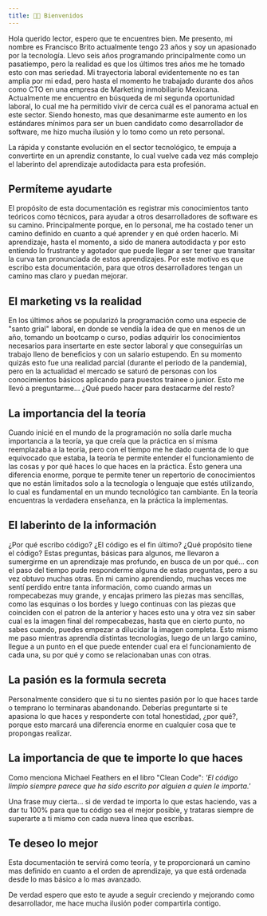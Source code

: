 ```yaml
---
title: 👋🏻 Bienvenidos
---
```

Hola querido lector, espero que te encuentres bien. Me presento, mi nombre es Francisco Brito actualmente tengo 23 años y soy un apasionado por la tecnología. Llevo seis años programando principalmente como un pasatiempo, pero la realidad es que los últimos tres años me he tomado esto con mas seriedad. Mi trayectoria laboral evidentemente no es tan amplia por mi edad, pero hasta el momento he trabajado durante dos años como CTO en una empresa de Marketing inmobiliario Mexicana. Actualmente me encuentro en búsqueda de mi segunda oportunidad laboral, lo cual me ha permitido vivir de cerca cuál es el panorama actual en este sector. Siendo honesto, mas que desanimarme este aumento en los estándares mínimos para ser un buen candidato como desarrollador de software, me hizo mucha ilusión y lo tomo como un reto personal.

La rápida y constante evolución en el sector tecnológico, te empuja a convertirte en un aprendiz constante, lo cual vuelve cada vez más complejo el laberinto del aprendizaje autodidacta para esta profesión.

## Permíteme ayudarte

El propósito de esta documentación es registrar mis conocimientos tanto teóricos como técnicos, para ayudar a otros desarrolladores de software es su camino. Principalmente porque, en lo personal, me ha costado tener un camino definido en cuanto a qué aprender y en qué orden hacerlo. Mi aprendizaje, hasta el momento, a sido de manera autodidacta y por esto entiendo lo frustrante y agotador que puede llegar a ser tener que transitar la curva tan pronunciada de estos aprendizajes. Por este motivo es que escribo esta documentación, para que otros desarrolladores tengan un camino mas claro y puedan mejorar.

## El marketing vs la realidad

En los últimos años se popularizó la programación como una especie de "santo grial" laboral, en donde se vendía la idea de que en menos de un año, tomando un bootcamp o curso, podías adquirir los conocimientos necesarios para insertarte en este sector laboral y que conseguirías un trabajo lleno de beneficios y con un salario estupendo. En su momento quizás esto fue una realidad parcial (durante el periodo de la pandemia), pero en la actualidad el mercado se saturó de personas con los conocimientos básicos aplicando para puestos trainee o junior. Esto me llevó a preguntarme... ¿Qué puedo hacer para destacarme del resto?

## La importancia del la teoría

Cuando inicié en el mundo de la programación no solía darle mucha importancia a la teoría, ya que creía que la práctica en sí misma reemplazaba a la teoría, pero con el tiempo me he dado cuenta de lo que equivocado que estaba, la teoría te permite entender el funcionamiento de las cosas y por qué haces lo que haces en la práctica. Ésto genera una diferencia enorme, porque te permite tener un repertorio de conocimientos que no están limitados solo a la tecnología o lenguaje que estés utilizando, lo cual es fundamental en un mundo tecnológico tan cambiante. En la teoría encuentras la verdadera enseñanza, en la práctica la implementas.

## El laberinto de la información

¿Por qué escribo código? ¿El código es el fin último? ¿Qué propósito tiene el código?
Estas preguntas, básicas para algunos, me llevaron a sumergirme en un aprendizaje mas profundo, en busca de un por qué... con el paso del tiempo pude responderme alguna de estas preguntas, pero a su vez obtuvo muchas otras.
En mi camino aprendiendo, muchas veces me sentí perdido entre tanta información, como cuando armas un rompecabezas muy grande, y encajas primero las piezas mas sencillas, como las esquinas o los bordes y luego continuas con las piezas que coinciden con el patron de la anterior y haces esto una y otra vez sin saber cual es la imagen final del rompecabezas, hasta que en cierto punto, no sabes cuando, puedes empezar a dilucidar la imagen completa. Esto mismo me paso mientras aprendía distintas tecnologías, luego de un largo camino, llegue a un punto en el que puede entender cual era el funcionamiento de cada una, su por qué y como se relacionaban unas con otras.

## La pasión es la formula secreta

Personalmente considero que si tu no sientes pasión por lo que haces tarde o temprano lo terminaras abandonando. Deberías preguntarte si te apasiona lo que haces y responderte con total honestidad, ¿por qué?, porque esto marcará una diferencia enorme en cualquier cosa que te propongas realizar.

## La importancia de que te importe lo que haces

Como menciona Michael Feathers en el libro "Clean Code": _'El
código limpio siempre parece que ha sido escrito por alguien a quien le importa.'_

Una frase muy cierta... si de verdad te importa lo que estas haciendo, vas a dar tu 100% para que tu código sea el mejor posible, y trataras siempre de superarte a ti mismo con cada nueva linea que escribas.

## Te deseo lo mejor

Esta documentación te servirá como teoría, y te proporcionará un camino mas definido en cuanto a el orden de aprendizaje, ya que está ordenada desde lo mas básico a lo mas avanzado.

De verdad espero que esto te ayude a seguir creciendo y mejorando como desarrollador, me hace mucha ilusión poder compartirla contigo.
